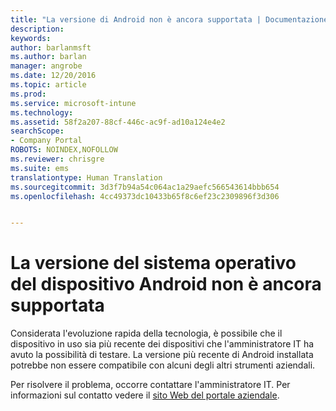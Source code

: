 ```yaml
---
title: "La versione di Android non è ancora supportata | Documentazione Microsoft"
description: 
keywords: 
author: barlanmsft
ms.author: barlan
manager: angrobe
ms.date: 12/20/2016
ms.topic: article
ms.prod: 
ms.service: microsoft-intune
ms.technology: 
ms.assetid: 58f2a207-88cf-446c-ac9f-ad10a124e4e2
searchScope:
- Company Portal
ROBOTS: NOINDEX,NOFOLLOW
ms.reviewer: chrisgre
ms.suite: ems
translationtype: Human Translation
ms.sourcegitcommit: 3d3f7b94a54c064ac1a29aefc566543614bbb654
ms.openlocfilehash: 4cc49373dc10433b65f8c6ef23c2309896f3d306


---
```

# <a name="your-android-devices-operating-system-version-isnt-yet-supported"></a>La versione del sistema operativo del dispositivo Android non è ancora supportata

Considerata l'evoluzione rapida della tecnologia, è possibile che il dispositivo in uso sia più recente dei dispositivi che l'amministratore IT ha avuto la possibilità di testare. La versione più recente di Android installata potrebbe non essere compatibile con alcuni degli altri strumenti aziendali.

Per risolvere il problema, occorre contattare l'amministratore IT. Per informazioni sul contatto vedere il [sito Web del portale aziendale](http://portal.manage.microsoft.com).



<!--HONumber=Jan17_HO1-->



